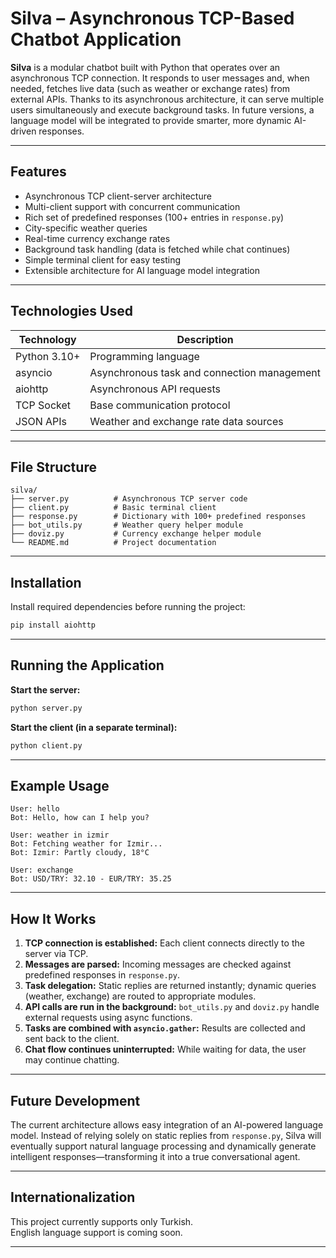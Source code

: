 # Silva – Asynchronous TCP-Based Chatbot Application

**Silva** is a modular chatbot built with Python that operates over an asynchronous TCP connection. It responds to user messages and, when needed, fetches live data (such as weather or exchange rates) from external APIs. Thanks to its asynchronous architecture, it can serve multiple users simultaneously and execute background tasks. In future versions, a language model will be integrated to provide smarter, more dynamic AI-driven responses.

---

## Features

- Asynchronous TCP client-server architecture
- Multi-client support with concurrent communication
- Rich set of predefined responses (100+ entries in `response.py`)
- City-specific weather queries
- Real-time currency exchange rates
- Background task handling (data is fetched while chat continues)
- Simple terminal client for easy testing
- Extensible architecture for AI language model integration

---

## Technologies Used

| Technology   | Description                            |
|--------------|----------------------------------------|
| Python 3.10+ | Programming language                   |
| asyncio      | Asynchronous task and connection management |
| aiohttp      | Asynchronous API requests              |
| TCP Socket   | Base communication protocol            |
| JSON APIs    | Weather and exchange rate data sources |

---

## File Structure

```
silva/
├── server.py          # Asynchronous TCP server code
├── client.py          # Basic terminal client
├── response.py        # Dictionary with 100+ predefined responses
├── bot_utils.py       # Weather query helper module
├── doviz.py           # Currency exchange helper module
└── README.md          # Project documentation
```

---

## Installation

Install required dependencies before running the project:

```bash
pip install aiohttp
```

---

## Running the Application

**Start the server:**

```bash
python server.py
```

**Start the client (in a separate terminal):**

```bash
python client.py
```

---

## Example Usage

```
User: hello
Bot: Hello, how can I help you?

User: weather in izmir
Bot: Fetching weather for Izmir...
Bot: Izmir: Partly cloudy, 18°C

User: exchange
Bot: USD/TRY: 32.10 - EUR/TRY: 35.25
```

---

## How It Works

1. **TCP connection is established:** Each client connects directly to the server via TCP.
2. **Messages are parsed:** Incoming messages are checked against predefined responses in `response.py`.
3. **Task delegation:** Static replies are returned instantly; dynamic queries (weather, exchange) are routed to appropriate modules.
4. **API calls are run in the background:** `bot_utils.py` and `doviz.py` handle external requests using async functions.
5. **Tasks are combined with `asyncio.gather`:** Results are collected and sent back to the client.
6. **Chat flow continues uninterrupted:** While waiting for data, the user may continue chatting.

---

## Future Development

The current architecture allows easy integration of an AI-powered language model. Instead of relying solely on static replies from `response.py`, Silva will eventually support natural language processing and dynamically generate intelligent responses—transforming it into a true conversational agent.

---

## Internationalization

This project currently supports only Turkish.  
English language support is coming soon.

---
